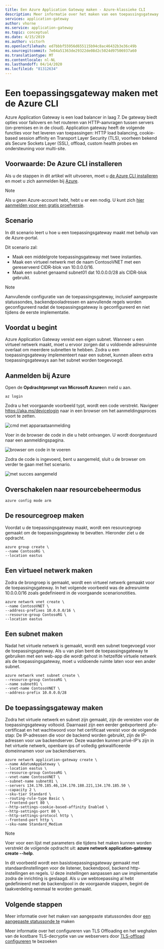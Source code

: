 ```yaml
---
title: Een Azure Application Gateway maken - Azure-klassieke CLI
description: Meer informatie over het maken van een toepassingsgateway met de klassieke AZURE-CLI in Resource Manager
services: application-gateway
author: vhorne
ms.service: application-gateway
ms.topic: conceptual
ms.date: 4/15/2019
ms.author: victorh
ms.openlocfilehash: ed7bbbf55956d655115b94c8ac46432b3e36c49b
ms.sourcegitcommit: 7e04a51363de29322de08d2c5024d97506937a60
ms.translationtype: MT
ms.contentlocale: nl-NL
ms.lasthandoff: 04/14/2020
ms.locfileid: "81312634"
---
```

# <a name="create-an-application-gateway-by-using-the-azure-cli"></a>Een toepassingsgateway maken met de Azure CLI

Azure Application Gateway is een load balancer in laag 7. De gateway biedt opties voor failovers en het routeren van HTTP-aanvragen tussen servers (on-premises en in de cloud). Application gateway heeft de volgende functies voor het leveren van toepassingen: HTTP load balancing, cookie-based session affinity en Transport Layer Security (TLS), voorheen bekend als Secure Sockets Layer (SSL), offload, custom health probes en ondersteuning voor multi-site.

## <a name="prerequisite-install-the-azure-cli"></a>Voorwaarde: De Azure CLI installeren

Als u de stappen in dit artikel wilt uitvoeren, moet u [de Azure CLI installeren](../xplat-cli-install.md) en moet u zich aanmelden bij [Azure](/cli/azure/authenticate-azure-cli). 

> [!NOTE]
> Als u geen Azure-account hebt, hebt u er een nodig. U kunt zich [hier aanmelden voor een gratis proefversie](../active-directory/fundamentals/sign-up-organization.md).

## <a name="scenario"></a>Scenario

In dit scenario leert u hoe u een toepassingsgateway maakt met behulp van de Azure-portal.

Dit scenario zal:

* Maak een middelgrote toepassingsgateway met twee instanties.
* Maak een virtueel netwerk met de naam ContosoVNET met een gereserveerd CIDR-blok van 10.0.0.0/16.
* Maak een subnet genaamd subnet01 dat 10.0.0.0/28 als CIDR-blok gebruikt.

> [!NOTE]
> Aanvullende configuratie van de toepassingsgateway, inclusief aangepaste statussondes, backendpooladressen en aanvullende regels worden geconfigureerd nadat de toepassingsgateway is geconfigureerd en niet tijdens de eerste implementatie.

## <a name="before-you-begin"></a>Voordat u begint

Azure Application Gateway vereist een eigen subnet. Wanneer u een virtueel netwerk maakt, moet u ervoor zorgen dat u voldoende adresruimte overlaat om meerdere subnetten te hebben. Zodra u een toepassingsgateway implementeert naar een subnet, kunnen alleen extra toepassingsgateways aan het subnet worden toegevoegd.

## <a name="sign-in-to-azure"></a>Aanmelden bij Azure

Open de **Opdrachtprompt van Microsoft Azure**en meld u aan.

```azurecli-interactive
az login
```

Zodra u het voorgaande voorbeeld typt, wordt een code verstrekt. Navigeer https://aka.ms/devicelogin naar in een browser om het aanmeldingsproces voort te zetten.

![cmd met apparaataanmelding][1]

Voer in de browser de code in die u hebt ontvangen. U wordt doorgestuurd naar een aanmeldingspagina.

![browser om code in te voeren][2]

Zodra de code is ingevoerd, bent u aangemeld, sluit u de browser om verder te gaan met het scenario.

![met succes aangemeld][3]

## <a name="switch-to-resource-manager-mode"></a>Overschakelen naar resourcebeheermodus

```azurecli-interactive
azure config mode arm
```

## <a name="create-the-resource-group"></a>De resourcegroep maken

Voordat u de toepassingsgateway maakt, wordt een resourcegroep gemaakt om de toepassingsgateway te bevatten. Hieronder ziet u de opdracht.

```azurecli-interactive
azure group create \
--name ContosoRG \
--location eastus
```

## <a name="create-a-virtual-network"></a>Een virtueel netwerk maken

Zodra de brongroep is gemaakt, wordt een virtueel netwerk gemaakt voor de toepassingsgateway.  In het volgende voorbeeld was de adresruimte 10.0.0.0/16 zoals gedefinieerd in de voorgaande scenarionotities.

```azurecli-interactive
azure network vnet create \
--name ContosoVNET \
--address-prefixes 10.0.0.0/16 \
--resource-group ContosoRG \
--location eastus
```

## <a name="create-a-subnet"></a>Een subnet maken

Nadat het virtuele netwerk is gemaakt, wordt een subnet toegevoegd voor de toepassingsgateway.  Als u van plan bent de toepassingsgateway te gebruiken met een web-app die wordt gehost in hetzelfde virtuele netwerk als de toepassingsgateway, moet u voldoende ruimte laten voor een ander subnet.

```azurecli-interactive
azure network vnet subnet create \
--resource-group ContosoRG \
--name subnet01 \
--vnet-name ContosoVNET \
--address-prefix 10.0.0.0/28 
```

## <a name="create-the-application-gateway"></a>De toepassingsgateway maken

Zodra het virtuele netwerk en subnet zijn gemaakt, zijn de vereisten voor de toepassingsgateway voltooid. Daarnaast zijn een eerder geëxporteerd .pfx-certificaat en het wachtwoord voor het certificaat vereist voor de volgende stap: De IP-adressen die voor de backend worden gebruikt, zijn de IP-adressen voor uw backendserver. Deze waarden kunnen privé-IP's zijn in het virtuele netwerk, openbare ips of volledig gekwalificeerde domeinnamen voor uw backendservers.

```azurecli-interactive
azure network application-gateway create \
--name AdatumAppGateway \
--location eastus \
--resource-group ContosoRG \
--vnet-name ContosoVNET \
--subnet-name subnet01 \
--servers 134.170.185.46,134.170.188.221,134.170.185.50 \
--capacity 2 \
--sku-tier Standard \
--routing-rule-type Basic \
--frontend-port 80 \
--http-settings-cookie-based-affinity Enabled \
--http-settings-port 80 \
--http-settings-protocol http \
--frontend-port http \
--sku-name Standard_Medium
```

> [!NOTE]
> Voer voor een lijst met parameters die tijdens het maken kunnen worden verstrekt de volgende opdracht uit: **azure network application-gateway create --help**.

In dit voorbeeld wordt een basistoepassingsgateway gemaakt met standaardinstellingen voor de listener, backendpool, backend http-instellingen en regels. U deze instellingen aanpassen aan uw implementatie zodra de inrichting is geslaagd.
Als u uw webtoepassing al hebt gedefinieerd met de backendpool in de voorgaande stappen, begint de taakverdeling eenmaal te worden gemaakt.

## <a name="next-steps"></a>Volgende stappen

Meer informatie over het maken van aangepaste statussondes door [een aangepaste statussonde te](application-gateway-create-probe-portal.md) maken

Meer informatie over het configureren van TLS Offloading en het weghalen van de kostbare TLS-decryptie van uw webservers door [TLS-offload configureren](application-gateway-ssl-arm.md) te bezoeken

<!--Image references-->

[scenario]: ./media/application-gateway-create-gateway-cli-nodejs/scenario.png
[1]: ./media/application-gateway-create-gateway-cli-nodejs/figure1.png
[2]: ./media/application-gateway-create-gateway-cli-nodejs/figure2.png
[3]: ./media/application-gateway-create-gateway-cli-nodejs/figure3.png
